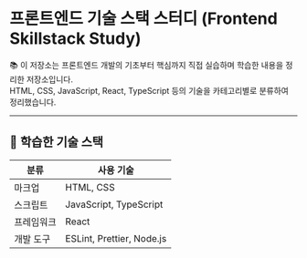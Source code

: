 # 프론트엔드 기술 스택 스터디 (Frontend Skillstack Study)

📚 이 저장소는 프론트엔드 개발의 기초부터 핵심까지 직접 실습하며 학습한 내용을 정리한 저장소입니다.  
HTML, CSS, JavaScript, React, TypeScript 등의 기술을 카테고리별로 분류하여 정리했습니다.

---

## 📌 학습한 기술 스택

| 분류         | 사용 기술                         |
|--------------|------------------------------------|
| 마크업       | HTML, CSS                          |
| 스크립트     | JavaScript, TypeScript             |
| 프레임워크   | React                              |
| 개발 도구    | ESLint, Prettier, Node.js |

